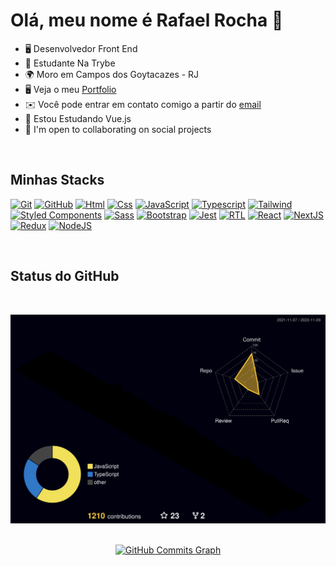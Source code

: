 Olá, meu nome é Rafael Rocha 👋
===================================

- 🖥️ Desenvolvedor Front End
- 🚀 Estudante Na Trybe
- 🌍 Moro em Campos dos Goytacazes - RJ
- 🖥️ Veja o meu [Portfolio](https://rafaelrocha.vercel.app/)
- ✉️ Você pode entrar em contato comigo a partir do [email](mailto:1rafaelrocha2@gmail.com)
- 🧠 Estou Estudando Vue.js
- 🤝 I'm open to collaborating on social projects

<br>

## Minhas Stacks

<p align="left">
	<a href="https://git-scm.com" target="_blank" rel="noreferrer"><img src="https://user-images.githubusercontent.com/99758843/178770610-65f7917f-0482-4d0d-9d0a-17b343e29ebc.svg" width="36" height="36" alt="Git" /></a>
	<a href="https://github.com" target="_blank" rel="noreferrer"><img src="https://user-images.githubusercontent.com/99758843/184500877-1d2935b3-91d2-4fc5-baee-cdf9bbf7703b.svg" width="36" height="36" alt="GitHub" /></a>
	<a href="https://developer.mozilla.org/pt-BR/docs/Web/HTML" target="_blank" rel="noreferrer"><img src="https://user-images.githubusercontent.com/99758843/178770615-f16772a0-20ab-49bd-9518-3c0b54fa06e3.svg" width="36" height="36" alt="Html" /></a>
	<a href="https://developer.mozilla.org/pt-BR/docs/Web/CSS" target="_blank" rel="noreferrer"><img src="https://user-images.githubusercontent.com/99758843/178770604-a7f60871-e37c-4f76-ac15-40b635f295b7.svg" width="36" height="36" alt="Css" /></a>
	<a href="https://developer.mozilla.org/pt-BR/docs/Web/JavaScript" target="_blank" rel="noreferrer"><img src="https://user-images.githubusercontent.com/99758843/178770617-aa9288f6-619d-449d-b6ac-afa89761edf1.svg" width="36" height="36" alt="JavaScript" /></a>
	<a href="https://www.typescriptlang.org" target="_blank" rel="noreferrer"><img src="https://user-images.githubusercontent.com/99758843/178770630-a6f6c0bc-a718-4cde-b794-46735acd9af7.svg" width="36" height="36" alt="Typescript" /></a>
	<a href="https://tailwindcss.com/docs/installation" target="_blank" rel="noreferrer"><img src="https://user-images.githubusercontent.com/99758843/178770625-43ca658e-63b3-477d-831a-43c8b7ab5d4d.svg" width="36" height="36" alt="Tailwind" /></a>
	<a href="https://styled-components.com/" target="_blank" rel="noreferrer"><img src="https://user-images.githubusercontent.com/99758843/184499853-66bc9640-f5fc-42cc-a3b8-73384c4d9471.svg" width="36" height="36" alt="Styled Components" /></a>
	<a href="https://sass-lang.com/" target="_blank" rel="noreferrer"><img src="https://user-images.githubusercontent.com/99758843/184500163-28347fbe-5938-4f7c-9bf2-b712074c7dd5.svg" width="36" height="36" alt="Sass" /></a>
	<a href="https://getbootstrap.com/" target="_blank" rel="noreferrer"><img src="https://user-images.githubusercontent.com/99758843/184500119-50905e52-daf5-41cc-b13d-43aaa2822292.svg" width="36" height="36" alt="Bootstrap" /></a>
	<a href="https://jestjs.io/pt-BR/docs/getting-started" target="_blank" rel="noreferrer"><img src="https://user-images.githubusercontent.com/99758843/178770619-48843414-5e90-4405-b81b-2ec96a4d8827.svg" width="36" height="36" alt="Jest" /></a>
	<a href="https://testing-library.com/docs/react-testing-library/intro/" target="_blank" rel="noreferrer"><img src="https://user-images.githubusercontent.com/99758843/178770624-d723b893-4f6a-41c8-bdee-99ce79946626.png" width="36" height="36" alt="RTL" /></a>
	<a href="https://pt-br.reactjs.org/docs/getting-started.html" target="_blank" rel="noreferrer"><img src="https://user-images.githubusercontent.com/99758843/178770622-34ccb59e-527e-4c2d-9e22-2c29946cf3eb.svg" width="36" height="36" alt="React" /></a>
	<a href="https://nextjs.org/" target="_blank" rel="noreferrer"><img src="https://user-images.githubusercontent.com/99758843/184502135-2c372c7d-97ca-4e19-97e1-f0a1f52eaa60.png" width="36" height="36" alt="NextJS" /></a>
	<a href="https://redux.js.org" target="_blank" rel="noreferrer"><img src="https://user-images.githubusercontent.com/99758843/178771208-02115902-024f-4156-bd96-f8eadeadd453.svg" width="36" height="36" alt="Redux" /></a>
	<a href="https://nodejs.org/en/" target="_blank" rel="noreferrer"><img src="https://img.icons8.com/fluency/452/node-js.png" width="36" height="36" alt="NodeJS" /></a>
</p>

<br>

## Status do GitHub

<br>

![](./profile-3d-contrib/profile-night-rainbow.svg)

<br>

<div align="center">
	<a href="https://github.com/RafaelRRhocha">
		<img src="https://activity-graph.herokuapp.com/graph?username=RafaelRRhocha&bg_color=181824&color=ffffff&line=facc15&point=ffffff&area_color=181824&area=true&hide_border=true&custom_title=GitHub%20Commits%20Graph" alt="GitHub Commits Graph" />
	</a>
</div>
